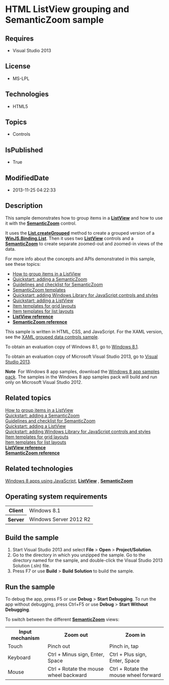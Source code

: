 # HTML ListView grouping and SemanticZoom sample
## Requires
* Visual Studio 2013
## License
* MS-LPL
## Technologies
* HTML5
## Topics
* Controls
## IsPublished
* True
## ModifiedDate
* 2013-11-25 04:22:33
## Description

<div id="mainSection">
<p>This sample demonstrates how to group items in a <a href="http://msdn.microsoft.com/library/windows/apps/br211837">
<b>ListView</b></a> and how to use it with the <a href="http://msdn.microsoft.com/library/windows/apps/br229690">
<b>SemanticZoom</b></a> control. </p>
<p>It uses the <a href="http://msdn.microsoft.com/library/windows/apps/hh700742">
<b>List.createGrouped</b></a> method to create a grouped version of a <a href="http://msdn.microsoft.com/library/windows/apps/hh700774">
<b>WinJS.Binding.List</b></a>. Then it uses two <a href="http://msdn.microsoft.com/library/windows/apps/br211837">
<b>ListView</b></a> controls and a <a href="http://msdn.microsoft.com/library/windows/apps/br229690">
<b>SemanticZoom</b></a> to create separate zoomed-out and zoomed-in views of the data.
</p>
<p>For more info about the concepts and APIs demonstrated in this sample, see these topics:
</p>
<ul>
<li><a href="http://msdn.microsoft.com/library/windows/apps/hh465464">How to group items in a ListView</a>
</li><li><a href="http://msdn.microsoft.com/library/windows/apps/hh465492">Quickstart: adding a SemanticZoom</a>
</li><li><a href="http://msdn.microsoft.com/library/windows/apps/hh465319">Guidelines and checklist for SemanticZoom</a>
</li><li><a href="http://msdn.microsoft.com/library/windows/apps/hh770118">SemanticZoom templates</a>
</li><li><a href="http://msdn.microsoft.com/library/windows/apps/hh465493">Quickstart: adding Windows Library for JavaScript controls and styles</a>
</li><li><a href="http://msdn.microsoft.com/library/windows/apps/hh465496">Quickstart: adding a ListView</a>
</li><li><a href="http://msdn.microsoft.com/library/windows/apps/hh465463">Item templates for grid layouts</a>
</li><li><a href="http://msdn.microsoft.com/library/windows/apps/hh465478">Item templates for list layouts</a>
</li><li><a href="http://msdn.microsoft.com/library/windows/apps/br211837"><b>ListView reference</b></a>
</li><li><a href="http://msdn.microsoft.com/library/windows/apps/br229690"><b>SemanticZoom reference</b></a>
</li></ul>
<p></p>
<p>This sample is written in HTML, CSS, and JavaScript. For the XAML version, see the
<a href="http://go.microsoft.com/fwlink/p/?linkid=242399">XAML grouped data controls sample</a>.</p>
<p>To obtain an evaluation copy of Windows&nbsp;8.1, go to <a href="http://go.microsoft.com/fwlink/p/?linkid=301696">
Windows&nbsp;8.1</a>.</p>
<p>To obtain an evaluation copy of Microsoft Visual Studio&nbsp;2013, go to <a href="http://go.microsoft.com/fwlink/p/?linkid=301697">
Visual Studio&nbsp;2013</a>.</p>
<p></p>
<p class="note"><b>Note</b>&nbsp;&nbsp;For Windows&nbsp;8 app samples, download the <a href="http://go.microsoft.com/fwlink/p/?LinkId=301698">
Windows&nbsp;8 app samples pack</a>. The samples in the Windows&nbsp;8 app samples pack will build and run only on Microsoft Visual Studio&nbsp;2012.</p>
<p></p>
<h2><a id="related_topics"></a>Related topics</h2>
<dl><dt><a href="http://msdn.microsoft.com/library/windows/apps/hh465464">How to group items in a ListView</a>
</dt><dt><a href="http://msdn.microsoft.com/library/windows/apps/hh465492">Quickstart: adding a SemanticZoom</a>
</dt><dt><a href="http://msdn.microsoft.com/library/windows/apps/hh465319">Guidelines and checklist for SemanticZoom</a>
</dt><dt><a href="http://msdn.microsoft.com/library/windows/apps/hh465496">Quickstart: adding a ListView</a>
</dt><dt><a href="http://msdn.microsoft.com/library/windows/apps/hh465493">Quickstart: adding Windows Library for JavaScript controls and styles</a>
</dt><dt><a href="http://msdn.microsoft.com/library/windows/apps/hh465463">Item templates for grid layouts</a>
</dt><dt><a href="http://msdn.microsoft.com/library/windows/apps/hh465478">Item templates for list layouts</a>
</dt><dt><a href="http://msdn.microsoft.com/library/windows/apps/br211837"><b>ListView reference</b></a>
</dt><dt><a href="http://msdn.microsoft.com/library/windows/apps/br229690"><b>SemanticZoom reference</b></a>
</dt></dl>
<h2>Related technologies</h2>
<a href="http://msdn.microsoft.com/library/windows/apps/br211385">Windows 8 apps using JavaScript</a>,
<a href="http://msdn.microsoft.com/library/windows/apps/br211837"><b>ListView</b></a> ,
<a href="http://msdn.microsoft.com/library/windows/apps/br229690"><b>SemanticZoom</b></a>
<h2>Operating system requirements</h2>
<table>
<tbody>
<tr>
<th>Client</th>
<td><dt>Windows&nbsp;8.1 </dt></td>
</tr>
<tr>
<th>Server</th>
<td><dt>Windows Server&nbsp;2012&nbsp;R2 </dt></td>
</tr>
</tbody>
</table>
<h2>Build the sample</h2>
<ol>
<li>Start Visual Studio&nbsp;2013 and select <b>File</b> &gt; <b>Open</b> &gt; <b>Project/Solution</b>.
</li><li>Go to the directory in which you unzipped the sample. Go to the directory named for the sample, and double-click the Visual Studio&nbsp;2013 Solution (.sln) file.
</li><li>Press F7 or use <b>Build</b> &gt; <b>Build Solution</b> to build the sample. </li></ol>
<h2>Run the sample</h2>
<p>To debug the app, press F5 or use <b>Debug</b> &gt; <b>Start Debugging</b>. To run the app without debugging, press Ctrl&#43;F5 or use
<b>Debug</b> &gt; <b>Start Without Debugging</b>.</p>
<p>To switch between the different <a href="http://msdn.microsoft.com/library/windows/apps/br229690">
<b>SemanticZoom</b></a> views: </p>
<table>
<tbody>
<tr>
<th>Input mechanism</th>
<th>Zoom out</th>
<th>Zoom in</th>
</tr>
<tr>
<td>Touch</td>
<td>Pinch out</td>
<td>Pinch in, tap</td>
</tr>
<tr>
<td>Keyboard</td>
<td>Ctrl &#43; Minus sign, Enter, Space</td>
<td>Ctrl &#43; Plus sign, Enter, Space</td>
</tr>
<tr>
<td>Mouse</td>
<td>Ctrl &#43; Rotate the mouse wheel backward </td>
<td>Ctrl &#43; Rotate the mouse wheel forward </td>
</tr>
</tbody>
</table>
</div>
